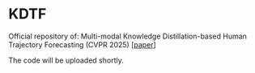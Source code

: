 # KDTF
Official repository of: Multi-modal Knowledge Distillation-based Human Trajectory Forecasting (CVPR 2025) [[paper]([https://openaccess.thecvf.com/content/CVPR2024/html/Jeong_Multi-agent_Long-term_3D_Human_Pose_Forecasting_via_Interaction-aware_Trajectory_Conditioning_CVPR_2024_paper.html](https://arxiv.org/abs/2503.22201))]

The code will be uploaded shortly.
